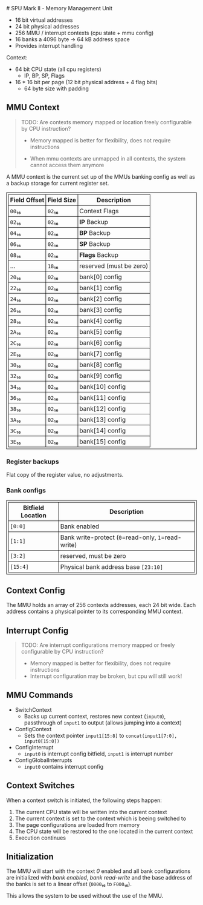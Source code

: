 <meta charset="UTF-8" />
<style type="text/css">
table, td, th {
	padding: 0.25em;
	border: 1px solid black;
	border-collapse: collapse;
}
</style>
# SPU Mark II - Memory Management Unit

- 16 bit virtual addresses
- 24 bit physical addresses
- 256 MMU / interrupt contexts (cpu state + mmu config)
- 16 banks a 4096 byte -> 64 kB address space
- Provides interrupt handling

Context:

- 64 bit CPU state (all cpu registers)
	- IP, BP, SP, Flags
- 16 * 16 bit per page (12 bit physical address + 4 flag bits)
	- 64 byte size with padding

## MMU Context

> TODO: Are contexts memory mapped or location freely configurable by CPU instruction?
> + Memory mapped is better for flexibility, does not require instructions
> - When mmu contexts are unmapped in all contexts, the system cannot access them anymore

A MMU context is the current set up of the MMUs banking config as well
as a backup storage for current register set.

| Field Offset | Field Size | Description      |
|--------------|------------|------------------|
| `00`₁₆       | `02`₁₆     | Context Flags    |
| `02`₁₆       | `02`₁₆     | **IP** Backup    |
| `04`₁₆       | `02`₁₆     | **BP** Backup    |
| `06`₁₆       | `02`₁₆     | **SP** Backup    |
| `08`₁₆       | `02`₁₆     | **Flags** Backup |
| …            | `18`₁₆     | reserved (must be zero) |
| `20`₁₆       | `02`₁₆     | bank[0] config   |
| `22`₁₆       | `02`₁₆     | bank[1] config   |
| `24`₁₆       | `02`₁₆     | bank[2] config   |
| `26`₁₆       | `02`₁₆     | bank[3] config   |
| `28`₁₆       | `02`₁₆     | bank[4] config   |
| `2A`₁₆       | `02`₁₆     | bank[5] config   |
| `2C`₁₆       | `02`₁₆     | bank[6] config   |
| `2E`₁₆       | `02`₁₆     | bank[7] config   |
| `30`₁₆       | `02`₁₆     | bank[8] config   |
| `32`₁₆       | `02`₁₆     | bank[9] config   |
| `34`₁₆       | `02`₁₆     | bank[10] config  |
| `36`₁₆       | `02`₁₆     | bank[11] config  |
| `38`₁₆       | `02`₁₆     | bank[12] config  |
| `3A`₁₆       | `02`₁₆     | bank[13] config  |
| `3C`₁₆       | `02`₁₆     | bank[14] config  |
| `3E`₁₆       | `02`₁₆     | bank[15] config  |

### Register backups
Flat copy of the register value, no adjustments.

### Bank configs

| Bitfield Location | Description |
|-------------------|--------------
| `[0:0]`           | Bank enabled
| `[1:1]`           | Bank write-protect (`0`=read-only, `1`=read-write)
| `[3:2]`           | reserved, must be zero
| `[15:4]`          | Physical bank address base `[23:10]`

## Context Config
The MMU holds an array of 256 contexts addresses, each 24 bit wide.
Each address contains a physical pointer to its corresponding MMU context.

## Interrupt Config

> TODO: Are interrupt configurations memory mapped or freely configurable by CPU instruction?
> + Memory mapped is better for flexibility, does not require instructions
> + Interrupt configuration may be broken, but cpu will still work!

## MMU Commands

- SwitchContext
	- Backs up current context, restores new context (`input0`), passthrough of `input1` to output (allows jumping into a context)
- ConfigContext
  - Sets the context pointer `input1[15:8]` to `concat(input1[7:0], input0[15:0])`
- ConfigInterrupt
  - `input0` is interrupt config bitfield, `input1` is interrupt number
- ConfigGlobalInterrupts
  - `input0` contains interrupt config

## Context Switches

When a context switch is initiated, the following steps happen:
1. The current CPU state will be written into the current context
2. The current context is set to the context which is beeing switched to
3. The page configurations are loaded from memory
4. The CPU state will be restored to the one located in the current context
5. Execution continues
	
## Initialization

The MMU will start with the context *0* enabled and all bank configurations are initialized with *bank enabled*,
*bank read-write* and the base address of the banks is set to a linear offset (`0000`₁₆ to `F000`₁₆).

This allows the system to be used without the use of the MMU.